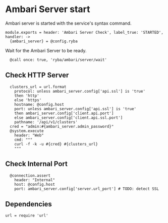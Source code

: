 
# Ambari Server start

Ambari server is started with the service's syntax command.

    module.exports = header: 'Ambari Server Check', label_true: 'STARTED', handler: ->
      {ambari_server} = @config.ryba

Wait for the Ambari Server to be ready.

      @call once: true, 'ryba/ambari/server/wait'

## Check HTTP Server

      clusters_url = url.format
        protocol: unless ambari_server.config['api.ssl'] is 'true'
        then 'http'
        else 'https'
        hostname: @config.host
        port: unless ambari_server.config['api.ssl'] is 'true'
        then ambari_server.config['client.api.port']
        else ambari_server.config['client.api.ssl.port']
        pathname: '/api/v1/clusters'
      cred = "admin:#{ambari_server.admin_password}"
      @system.execute
        header: "Web"
        cmd: """
        curl -f -k -u #{cred} #{clusters_url}
        """

## Check Internal Port

      @connection.assert
        header: "Internal"
        host: @config.host
        port: ambari_server.config['server.url_port'] # TODO: detect SSL
        
## Dependencies

    url = require 'url'
